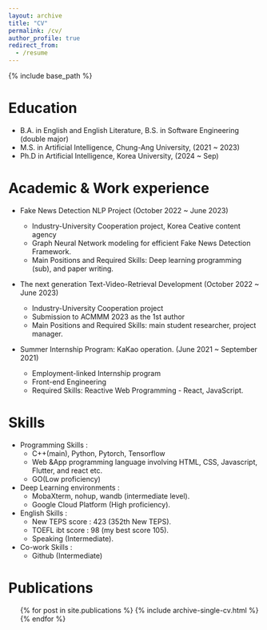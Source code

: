 ```yaml
---
layout: archive
title: "CV"
permalink: /cv/
author_profile: true
redirect_from:
  - /resume
---
```


{% include base_path %}

Education
======
* B.A. in English and English Literature, B.S. in Software Engineering (double major)
* M.S. in Artificial Intelligence, Chung-Ang University, (2021 ~ 2023)
* Ph.D in Artificial Intelligence, Korea University, (2024 ~ Sep)

Academic & Work experience
======
* Fake News Detection NLP Project (October 2022 ~ June 2023)
  * Industry-University Cooperation project, Korea Ceative content agency
  * Graph Neural Network modeling for efficient Fake News Detection Framework.
  * Main Positions and Required Skills: Deep learning programming (sub), and paper writing. 

* The next generation Text-Video-Retrieval Development (October 2022 ~ June 2023)
  * Industry-University Cooperation project 
  * Submission to ACMMM 2023 as the 1st author
  * Main Positions and Required Skills: main student researcher, project manager. 

* Summer Internship Program: KaKao operation. (June 2021 ~ September 2021) 
  * Employment-linked Internship program
  * Front-end Engineering
  * Required Skills: Reactive Web Programming - React, JavaScript.  
  
Skills
======
* Programming Skills : 
  * C++(main), Python, Pytorch, Tensorflow
  * Web &App programming language involving HTML, CSS, Javascript, Flutter, and react etc.
  * GO(Low proficiency)  
* Deep Learning environments : 
  * MobaXterm, nohup, wandb (intermediate level). 
  * Google Cloud Platform (High proficiency).  
* English Skills : 
  * New TEPS score : 423 (352th New TEPS).
  * TOEFL ibt score : 98 (my best score 105).
  * Speaking (Intermediate). 
* Co-work Skills : 
  * Github (Intermediate) 

Publications
======
  <ul>{% for post in site.publications %}
    {% include archive-single-cv.html %}
  {% endfor %}</ul>
<!--  
Talks
======
  <ul>{% for post in site.talks %}
    {% include archive-single-talk-cv.html %}
  {% endfor %}</ul>
-->  

<!--
Service and leadership
======
* Currently signed in to 43 different slack teams
-->